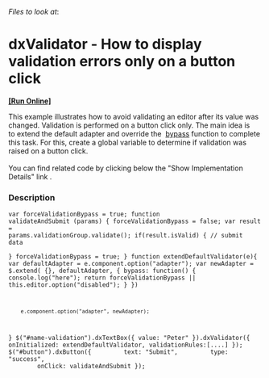 <!-- default file list -->
*Files to look at*:

<!-- default file list end -->
#  dxValidator - How to display validation errors only on a button click
<!-- run online -->
**[[Run Online]](https://codecentral.devexpress.com/t451354)**
<!-- run online end -->


This example illustrates how to avoid validating an editor after its value was changed. Validation is performed on a button click only. The main idea is to extend the default adapter and override the  <a href="https://js.devexpress.com/Documentation/ApiReference/UI_Widgets/dxValidator/Configuration/adapter/#bypass">bypass</a> function to complete this task. For this, create a global variable to determine if validation was raised on a button click.<br><br>You can find related code by clicking below the "Show Implementation Details" link .


<h3>Description</h3>

<code lang="js">var forceValidationBypass = true;
function validateAndSubmit (params) {
    forceValidationBypass = false;
    var result = params.validationGroup.validate();
    if(result.isValid) {
        // submit data         
    }
    forceValidationBypass = true;
}
function extendDefaultValidator(e){
        var defaultAdapter = e.component.option("adapter");
        var newAdapter = $.extend(
            {},
            defaultAdapter,
            {
                bypass: function() {
                      console.log("here");
                     return forceValidationBypass || this.editor.option("disabled"); 
                }
            })
       
        e.component.option("adapter", newAdapter);

}
$("#name-validation").dxTextBox({
    value: "Peter"
}).dxValidator({
    onInitialized: extendDefaultValidator,
    validationRules:[....]
});
$("#button").dxButton({
&nbsp;&nbsp;&nbsp;&nbsp;&nbsp;&nbsp;&nbsp; text: "Submit",
&nbsp;&nbsp;&nbsp;&nbsp;&nbsp;&nbsp;&nbsp; type: "success",
&nbsp;&nbsp;&nbsp;&nbsp;&nbsp;&nbsp;&nbsp; onClick: validateAndSubmit
});</code>

<br/>


